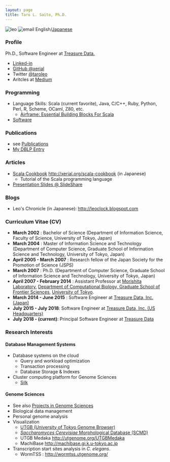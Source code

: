 ```yaml
---
layout: page
title: Taro L. Saito, Ph.D.
---
```

![leo]({{SITE_URL}}/image/leo.png) ![email]({{SITE_URL}}/image/leo-email.png) English/[Japanese](/leoj)

### Profile

Ph.D., Software Engineer at [Treasure Data.](http://www.treasuredata.com/)

* [Linked-in](https://www.linkedin.com/in/taro-l-saito-b0709387/)
* [GitHub @xerial](https://github.com/xerial)
* Twitter [@taroleo](https://twitter.com/taroleo)
* Aritcles at [Medium](https://medium.com/@taroleo)


### Programming 
* Language Skills: Scala (current favorite), Java, C/C++, Ruby, Python, Perl, R, Scheme, OCaml, Z80, etc.
  * [Airframe: Essential Building Blocks For Scala](https://wvlet.org/airframe/) 
* [Software]({{BASE_PATH}}/software)

### Publications 
* see [Pulblications]({{SITE_URL}}/publication)
* [My DBLP Entry](http://www.informatik.uni-trier.de/~ley/db/indices/a-tree/s/Saito:Taro_L=.html)

### Articles
* [Scala Cookbook](http://xerial.org/scala-cookbook) <http://xerial.org/scala-cookbook> (in Japanese)
  * Tutorial of the Scala programming language
* [Presentation Slides @ SlideShare](http://www.slideshare.net/taroleo/)

### Blogs

* Leo's Chronicle (in Japanese): <http://leoclock.blogspot.com>
 
### Curriculum Vitae (CV) 

* **March 2002** : Bachelor of Science (Department of Information Science, Faculty of Science, University of Tokyo, Japan)
* **March 2004** : Master of Information Science and Technology (Department of Computer Science, Graduate School of Information Science and Technology, University of Tokyo, Japan)
* **April 2005 - March 2007** : Research fellow of the Japan Society for the Promotion of Science (JSPS)
* **March 2007** : Ph.D. (Department of Computer Science, Graduate School of Information Science and Technology, University of Tokyo, Japan)   
* **April 2007 - February 2014** : Assistant Professor at [Morishita Laboratory](http://mlab.cb.k.u-tokyo.ac.jp), [Department of Computational Biology, Graduate School of Frontier Sciences](http://www.cb.k.u-tokyo.ac.jp/?lang=en), [University of Tokyo](http://www.u-tokyo.ac.jp/index_e.html).
* **March 2014 - June 2015** : Software Engineer at [Treasure Data, Inc. (Japan)](https://www.treasuredata.com/)
* **July 2015 - July 2018**: Software Engineer at [Treasure Data, Inc. (US Headquarters)](https://www.treasuredata.com/)
* **July 2018 - (current)**: Principal Software Engineer at [Treasure Data](https://www.treasuredata.com/)

### Research Interests 

#### Database Management Systems 
* Database systems on the cloud 
  * Query and workload optimization
  * Transaction processing
  * Database Storage & Indexes
* Cluster computing platform for Genome Sciences
  * [Silk](http://xerial.org/silk)


#### Genome Sciences 
* See also [Projects in Genome Sciences]({{BASE_PATH}}/genome-science)
* Biological data management
* Personal genome analysis
* Visualization
  * [UTGB (University of Tokyo Genome Browser)](http://utgenome.org)
  * [*Saccharomyces Cerevisiae* Morphological Database (SCMD)](http://scmd.gi.k.u-tokyo.ac.jp)
  * UTGB Medaka <http://utgenome.org/UTGBMedaka>
  * MachiBase <http://machibase.gi.k.u-tokyo.ac.jp>
* Transcription start sites analysis in *C. elegans*.  
  * WormTSS : <http://wormtss.utgenome.org/>



